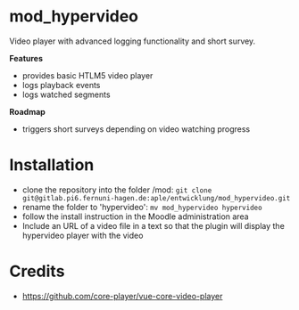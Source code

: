 # mod_hypervideo
Video player with advanced logging functionality and short survey.

**Features**
* provides basic HTLM5 video player
* logs playback events
* logs watched segments

**Roadmap**
* triggers short surveys depending on video watching progress


# Installation
- clone the repository into the folder /mod: `git clone git@gitlab.pi6.fernuni-hagen.de:aple/entwicklung/mod_hypervideo.git`
- rename the folder to 'hypervideo': `mv mod_hypervideo hypervideo`
- follow the install instruction in the Moodle administration area
- Include an URL of a video file in a text so that the plugin will display the hypervideo player with the video

# Credits
* https://github.com/core-player/vue-core-video-player

